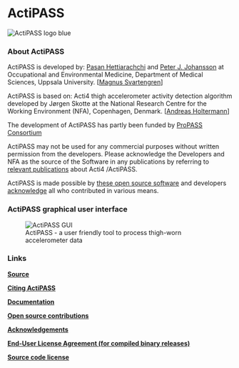# ActiPASS

![ActiPASS logo blue](https://user-images.githubusercontent.com/26480941/170669286-19ad73a9-df25-4903-ad07-29746b6ca0c8.PNG)

### About ActiPASS

ActiPASS is developed by: [Pasan Hettiarachchi](mailto:pasan.hettiarachchi@medsci.uu.se) and [Peter J. Johansson](mailto:peter.johansson@medsci.uu.se) 
at Occupational and Environmental Medicine, Department of Medical Sciences, Uppsala University. [[Magnus Svartengren](mailto:magnus.svartengren@medsci.uu.se)]

ActiPASS is based on: Acti4 thigh accelerometer activity detection algorithm developed by Jørgen Skotte 
at the National Research Centre for the Working Environment (NFA), Copenhagen, Denmark. [[Andreas Holtermann](mailto:aho@nfa.dk)]

The development of ActiPASS has partly been funded by [ProPASS Consortium](https://www.propassconsortium.org)

ActiPASS may not be used for any commercial purposes without written permission from the developers.
Please acknowledge the Developers and NFA as the source of the Software in any publications by referring to [relevant publications](https://github.com/Ergo-Tools/ActiPASS/wiki/ActiPASS-References) about Acti4 /ActiPASS.

ActiPASS is made possible by [these open source software](https://github.com/Ergo-Tools/ActiPASS/wiki/Open-source-software-used-by-ActiPASS) and developers [acknowledge](https://github.com/Ergo-Tools/ActiPASS/wiki/acknowledgements) all who contributed in various means.

### ActiPASS graphical user interface

<figure>
    <img src="https://user-images.githubusercontent.com/26480941/230112571-0baca0d0-957a-4974-b3c9-58d21b1d4678.PNG"
         alt="ActiPASS GUI">
    <figcaption>ActiPASS - a user friendly tool to process thigh-worn accelerometer data</figcaption>
</figure>

### Links
[**Source**](https://github.com/Ergo-Tools/ActiPASS/)

[**Citing ActiPASS**](https://github.com/Ergo-Tools/ActiPASS/wiki/ActiPASS-References)

[**Documentation**](https://github.com/Ergo-Tools/ActiPASS/wiki)

[**Open source contributions**](https://github.com/Ergo-Tools/ActiPASS/wiki/Open-source-software-used-by-ActiPASS)

[**Acknowledgements**](https://github.com/Ergo-Tools/ActiPASS/wiki/acknowledgements#actipass-acknowledgements)

[**End-User License Agreement (for compiled binary releases)**](https://github.com/Ergo-Tools/ActiPASS/wiki/License-agreement#license-and-usage-agreement)

[**Source code license**](https://github.com/Ergo-Tools/ActiPASS/blob/main/LICENSE.md)

